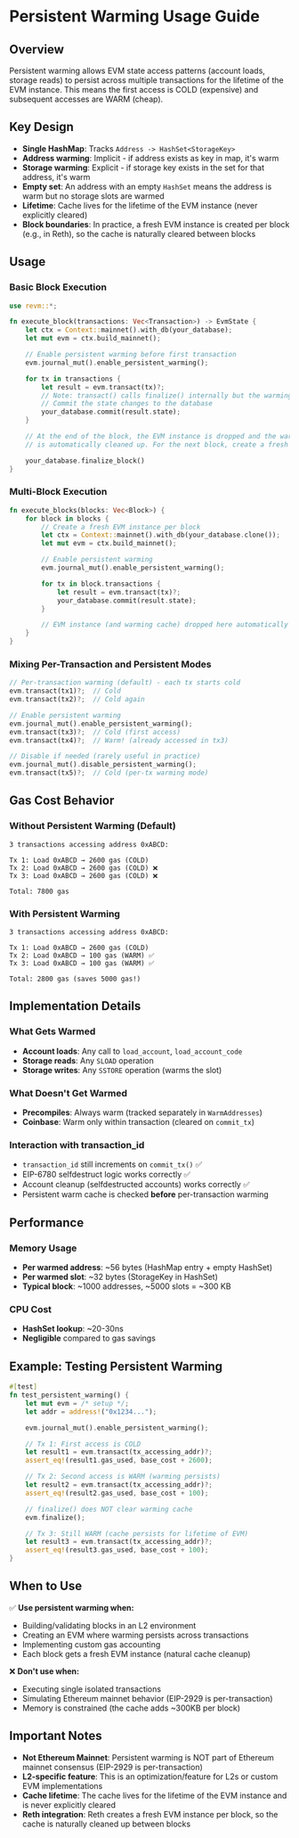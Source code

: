 # Persistent Warming Usage Guide

## Overview

Persistent warming allows EVM state access patterns (account loads, storage reads) to persist across multiple transactions for the lifetime of the EVM instance. This means the first access is COLD (expensive) and subsequent accesses are WARM (cheap).

## Key Design

- **Single HashMap**: Tracks `Address -> HashSet<StorageKey>`
- **Address warming**: Implicit - if address exists as key in map, it's warm
- **Storage warming**: Explicit - if storage key exists in the set for that address, it's warm
- **Empty set**: An address with an empty `HashSet` means the address is warm but no storage slots are warmed
- **Lifetime**: Cache lives for the lifetime of the EVM instance (never explicitly cleared)
- **Block boundaries**: In practice, a fresh EVM instance is created per block (e.g., in Reth), so the cache is naturally cleared between blocks

## Usage

### Basic Block Execution

```rust
use revm::*;

fn execute_block(transactions: Vec<Transaction>) -> EvmState {
    let ctx = Context::mainnet().with_db(your_database);
    let mut evm = ctx.build_mainnet();

    // Enable persistent warming before first transaction
    evm.journal_mut().enable_persistent_warming();

    for tx in transactions {
        let result = evm.transact(tx)?;
        // Note: transact() calls finalize() internally but the warming cache persists!
        // Commit the state changes to the database
        your_database.commit(result.state);
    }

    // At the end of the block, the EVM instance is dropped and the warming cache
    // is automatically cleaned up. For the next block, create a fresh EVM instance.

    your_database.finalize_block()
}
```

### Multi-Block Execution

```rust
fn execute_blocks(blocks: Vec<Block>) {
    for block in blocks {
        // Create a fresh EVM instance per block
        let ctx = Context::mainnet().with_db(your_database.clone());
        let mut evm = ctx.build_mainnet();

        // Enable persistent warming
        evm.journal_mut().enable_persistent_warming();

        for tx in block.transactions {
            let result = evm.transact(tx)?;
            your_database.commit(result.state);
        }

        // EVM instance (and warming cache) dropped here automatically
    }
}
```

### Mixing Per-Transaction and Persistent Modes

```rust
// Per-transaction warming (default) - each tx starts cold
evm.transact(tx1)?;  // Cold
evm.transact(tx2)?;  // Cold again

// Enable persistent warming
evm.journal_mut().enable_persistent_warming();
evm.transact(tx3)?;  // Cold (first access)
evm.transact(tx4)?;  // Warm! (already accessed in tx3)

// Disable if needed (rarely useful in practice)
evm.journal_mut().disable_persistent_warming();
evm.transact(tx5)?;  // Cold (per-tx warming mode)
```

## Gas Cost Behavior

### Without Persistent Warming (Default)
```
3 transactions accessing address 0xABCD:

Tx 1: Load 0xABCD → 2600 gas (COLD)
Tx 2: Load 0xABCD → 2600 gas (COLD) ❌
Tx 3: Load 0xABCD → 2600 gas (COLD) ❌

Total: 7800 gas
```

### With Persistent Warming
```
3 transactions accessing address 0xABCD:

Tx 1: Load 0xABCD → 2600 gas (COLD)
Tx 2: Load 0xABCD → 100 gas (WARM) ✅
Tx 3: Load 0xABCD → 100 gas (WARM) ✅

Total: 2800 gas (saves 5000 gas!)
```

## Implementation Details

### What Gets Warmed
- **Account loads**: Any call to `load_account`, `load_account_code`
- **Storage reads**: Any `SLOAD` operation
- **Storage writes**: Any `SSTORE` operation (warms the slot)

### What Doesn't Get Warmed
- **Precompiles**: Always warm (tracked separately in `WarmAddresses`)
- **Coinbase**: Warm only within transaction (cleared on `commit_tx`)

### Interaction with transaction_id
- `transaction_id` still increments on `commit_tx()` ✅
- EIP-6780 selfdestruct logic works correctly ✅
- Account cleanup (selfdestructed accounts) works correctly ✅
- Persistent warm cache is checked **before** per-transaction warming

## Performance

### Memory Usage
- **Per warmed address**: ~56 bytes (HashMap entry + empty HashSet)
- **Per warmed slot**: ~32 bytes (StorageKey in HashSet)
- **Typical block**: ~1000 addresses, ~5000 slots = ~300 KB

### CPU Cost
- **HashSet lookup**: ~20-30ns
- **Negligible** compared to gas savings

## Example: Testing Persistent Warming

```rust
#[test]
fn test_persistent_warming() {
    let mut evm = /* setup */;
    let addr = address!("0x1234...");

    evm.journal_mut().enable_persistent_warming();

    // Tx 1: First access is COLD
    let result1 = evm.transact(tx_accessing_addr)?;
    assert_eq!(result1.gas_used, base_cost + 2600);

    // Tx 2: Second access is WARM (warming persists)
    let result2 = evm.transact(tx_accessing_addr)?;
    assert_eq!(result2.gas_used, base_cost + 100);

    // finalize() does NOT clear warming cache
    evm.finalize();

    // Tx 3: Still WARM (cache persists for lifetime of EVM)
    let result3 = evm.transact(tx_accessing_addr)?;
    assert_eq!(result3.gas_used, base_cost + 100);
}
```

## When to Use

✅ **Use persistent warming when:**
- Building/validating blocks in an L2 environment
- Creating an EVM where warming persists across transactions
- Implementing custom gas accounting
- Each block gets a fresh EVM instance (natural cache cleanup)

❌ **Don't use when:**
- Executing single isolated transactions
- Simulating Ethereum mainnet behavior (EIP-2929 is per-transaction)
- Memory is constrained (the cache adds ~300KB per block)

## Important Notes

- **Not Ethereum Mainnet**: Persistent warming is NOT part of Ethereum mainnet consensus (EIP-2929 is per-transaction)
- **L2-specific feature**: This is an optimization/feature for L2s or custom EVM implementations
- **Cache lifetime**: The cache lives for the lifetime of the EVM instance and is never explicitly cleared
- **Reth integration**: Reth creates a fresh EVM instance per block, so the cache is naturally cleaned up between blocks
